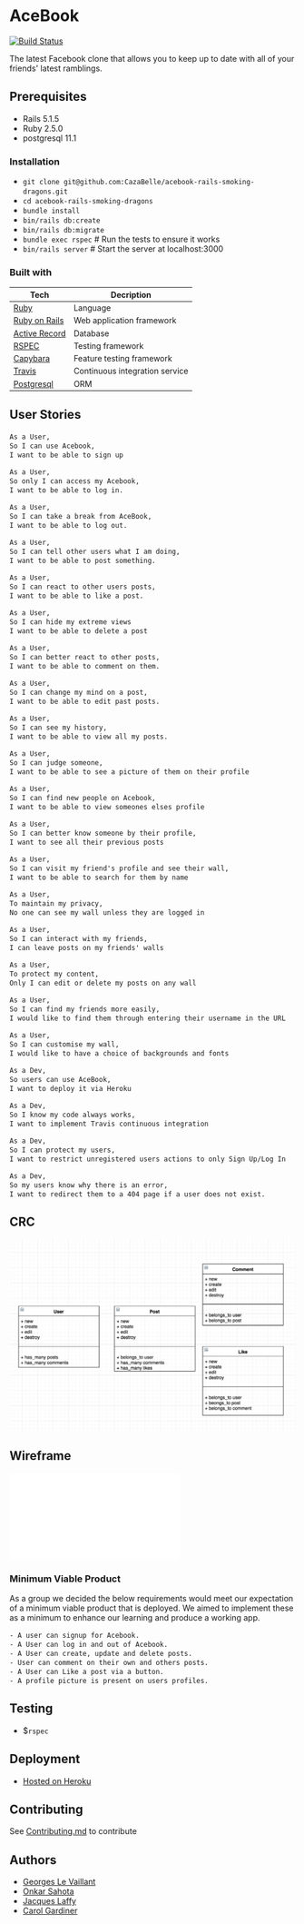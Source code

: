 # AceBook
[![Build Status](https://travis-ci.org/CazaBelle/acebook-rails-smoking-dragons.svg?branch=master)](https://travis-ci.org/CazaBelle/acebook-rails-smoking-dragons)

The latest Facebook clone that allows you to keep up to date with all of your friends' latest ramblings.

## Prerequisites
* Rails 5.1.5
* Ruby 2.5.0
* postgresql 11.1

### Installation
* `git clone git@github.com:CazaBelle/acebook-rails-smoking-dragons.git`
* `cd acebook-rails-smoking-dragons`
* `bundle install`
* `bin/rails db:create`
* `bin/rails db:migrate`
* `bundle exec rspec` # Run the tests to ensure it works
* `bin/rails server` # Start the server at localhost:3000

### Built with
|  Tech|  Decription |   
|---|---|
|[Ruby](https://ruby-doc.org/)| Language|
|[Ruby on Rails](https://guides.rubyonrails.org/) |  Web application framework |
|[Active Record](https://guides.rubyonrails.org/active_record_basics.html)  | Database  |  
|[RSPEC](http://rspec.info/)  | Testing framework  |  
|[Capybara](http://teamcapybara.github.io/capybara/)| Feature testing framework|
|[Travis](https://travis-ci.org/)| Continuous integration service|
|[Postgresql](https://www.postgresql.org/)|ORM|

## User Stories
```
As a User,
So I can use Acebook,
I want to be able to sign up
```
```
As a User,
So only I can access my Acebook,
I want to be able to log in.
```
```
As a User,
So I can take a break from AceBook,
I want to be able to log out.
```
```
As a User,
So I can tell other users what I am doing,
I want to be able to post something.
```
```
As a User,
So I can react to other users posts,
I want to be able to like a post.
```
```
As a User,
So I can hide my extreme views
I want to be able to delete a post
```
```
As a User,
So I can better react to other posts,
I want to be able to comment on them.
```
```
As a User,
So I can change my mind on a post,
I want to be able to edit past posts.
```
```
As a User,
So I can see my history,
I want to be able to view all my posts.
```
```
As a User,
So I can judge someone,
I want to be able to see a picture of them on their profile
```
```
As a User,
So I can find new people on Acebook,
I want to be able to view someones elses profile
```
```
As a User,
So I can better know someone by their profile,
I want to see all their previous posts
```
```
As a User,
So I can visit my friend's profile and see their wall,
I want to be able to search for them by name
```
```
As a User,
To maintain my privacy,
No one can see my wall unless they are logged in
```
```
As a User,
So I can interact with my friends,
I can leave posts on my friends' walls
```
```
As a User,
To protect my content,
Only I can edit or delete my posts on any wall
```
```
As a User,
So I can find my friends more easily,
I would like to find them through entering their username in the URL
```
```
As a User,
So I can customise my wall,
I would like to have a choice of backgrounds and fonts
```
```
As a Dev,
So users can use AceBook,
I want to deploy it via Heroku
```
```
As a Dev,
So I know my code always works,
I want to implement Travis continuous integration
```
```
As a Dev,
So I can protect my users,
I want to restrict unregistered users actions to only Sign Up/Log In
```
```
As a Dev,
So my users know why there is an error,
I want to redirect them to a 404 page if a user does not exist.
```
## CRC
![](app/assets/images/CRCmodel.png)

## Wireframe
![](app/assets/images/acebook-wireframe.pdf)

### Minimum Viable Product
  As a group we decided the below requirements would meet our expectation of a minimum viable product that is deployed. We aimed to implement these as a minimum to enhance our learning and produce a working app.
```
- A user can signup for Acebook.
- A User can log in and out of Acebook.
- A User can create, update and delete posts.
- User can comment on their own and others posts.
- A User can Like a post via a button.
- A profile picture is present on users profiles.
```

## Testing
* $`rspec`

## Deployment
* [Hosted on Heroku](https://acebook-dragons.herokuapp.com)

## Contributing
See [Contributing.md](https://github.com/CazaBelle/acebook-rails-smoking-dragons/blob/master/CONTRIBUTING.md) to contribute

## Authors
* [Georges Le Vaillant](https://github.com/stonefarmer9)
* [Onkar Sahota](https://github.com/OSSahota)
* [Jacques Laffy](https://github.com/jlaffbabs)
* [Carol Gardiner](https://github.com/CazaBelle?tab=repositories)
